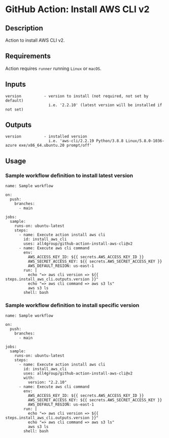# GitHub Action: Install AWS CLI v2

## Description

Action to install AWS CLI v2.

## Requirements

Action requires `runner` running `Linux` or `macOS`.

## Inputs

```
version          - version to install (not required, not set by default)
                   i.e. '2.2.10' (latest version will be installed if not set)
```

## Outputs

```
version          - installed version
                   i.e. 'aws-cli/2.2.19 Python/3.8.8 Linux/5.8.0-1036-azure exe/x86_64.ubuntu.20 prompt/off'
```

## Usage

### Sample workflow definition to install latest version

```
name: Sample workflow

on:
  push:
    branches:
      - main

jobs:
  sample:
    runs-on: ubuntu-latest
    steps:
      - name: Execute action install aws cli
        id: install_aws_cli
        uses: all4group/github-action-install-aws-cli@v2
      - name: Execute aws cli command
        env:
          AWS_ACCESS_KEY_ID: ${{ secrets.AWS_ACCESS_KEY_ID }}
          AWS_SECRET_ACCESS_KEY: ${{ secrets.AWS_SECRET_ACCESS_KEY }}
          AWS_DEFAULT_REGION: us-east-1
        run: |
          echo "=> aws cli version => ${{ steps.install_aws_cli.outputs.version }}"
          echo "=> aws cli command => aws s3 ls"
          aws s3 ls
        shell: bash
```

### Sample workflow definition to install specific version

```
name: Sample workflow

on:
  push:
    branches:
      - main

jobs:
  sample:
    runs-on: ubuntu-latest
    steps:
      - name: Execute action install aws cli
        id: install_aws_cli
        uses: all4group/github-action-install-aws-cli@v2
        with:
          version: "2.2.10"
      - name: Execute aws cli command
        env:
          AWS_ACCESS_KEY_ID: ${{ secrets.AWS_ACCESS_KEY_ID }}
          AWS_SECRET_ACCESS_KEY: ${{ secrets.AWS_SECRET_ACCESS_KEY }}
          AWS_DEFAULT_REGION: us-east-1
        run: |
          echo "=> aws cli version => ${{ steps.install_aws_cli.outputs.version }}"
          echo "=> aws cli command => aws s3 ls"
          aws s3 ls
        shell: bash
```
